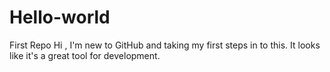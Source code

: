 # Hello-world
First Repo
Hi , I'm new to GitHub and taking my first steps in to this.
It looks like it's a great tool for development.
